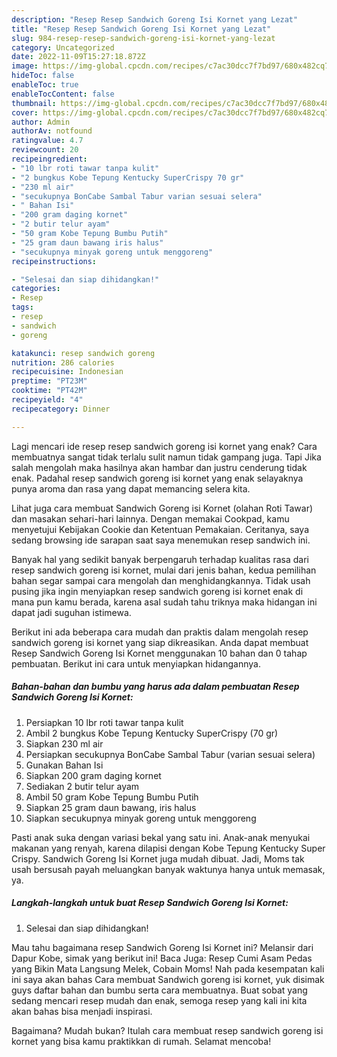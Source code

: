 ```yaml
---
description: "Resep Resep Sandwich Goreng Isi Kornet yang Lezat"
title: "Resep Resep Sandwich Goreng Isi Kornet yang Lezat"
slug: 984-resep-resep-sandwich-goreng-isi-kornet-yang-lezat
category: Uncategorized
date: 2022-11-09T15:27:18.872Z
image: https://img-global.cpcdn.com/recipes/c7ac30dcc7f7bd97/680x482cq70/resep-sandwich-goreng-isi-kornet-foto-resep-utama.jpg
hideToc: false
enableToc: true
enableTocContent: false
thumbnail: https://img-global.cpcdn.com/recipes/c7ac30dcc7f7bd97/680x482cq70/resep-sandwich-goreng-isi-kornet-foto-resep-utama.jpg
cover: https://img-global.cpcdn.com/recipes/c7ac30dcc7f7bd97/680x482cq70/resep-sandwich-goreng-isi-kornet-foto-resep-utama.jpg
author: Admin
authorAv: notfound
ratingvalue: 4.7
reviewcount: 20
recipeingredient:
- "10 lbr roti tawar tanpa kulit"
- "2 bungkus Kobe Tepung Kentucky SuperCrispy 70 gr"
- "230 ml air"
- "secukupnya BonCabe Sambal Tabur varian sesuai selera"
- " Bahan Isi"
- "200 gram daging kornet"
- "2 butir telur ayam"
- "50 gram Kobe Tepung Bumbu Putih"
- "25 gram daun bawang iris halus"
- "secukupnya minyak goreng untuk menggoreng"
recipeinstructions:

- "Selesai dan siap dihidangkan!"
categories:
- Resep
tags:
- resep
- sandwich
- goreng

katakunci: resep sandwich goreng 
nutrition: 286 calories
recipecuisine: Indonesian
preptime: "PT23M"
cooktime: "PT42M"
recipeyield: "4"
recipecategory: Dinner

---
```



Lagi mencari ide resep resep sandwich goreng isi kornet yang enak? Cara membuatnya sangat tidak terlalu sulit namun tidak gampang juga. Tapi Jika salah mengolah maka hasilnya akan hambar dan justru cenderung tidak enak. Padahal resep sandwich goreng isi kornet yang enak selayaknya punya aroma dan rasa yang dapat memancing selera kita.


Lihat juga cara membuat Sandwich Goreng isi Kornet (olahan Roti Tawar) dan masakan sehari-hari lainnya. Dengan memakai Cookpad, kamu menyetujui Kebijakan Cookie dan Ketentuan Pemakaian. Ceritanya, saya sedang browsing ide sarapan saat saya menemukan resep sandwich ini.

Banyak hal yang sedikit banyak berpengaruh terhadap kualitas rasa dari resep sandwich goreng isi kornet, mulai dari jenis bahan, kedua pemilihan bahan segar sampai cara mengolah dan menghidangkannya. Tidak usah pusing jika ingin menyiapkan resep sandwich goreng isi kornet enak di mana pun kamu berada, karena asal sudah tahu triknya maka hidangan ini dapat jadi suguhan istimewa.


Berikut ini ada beberapa cara mudah dan praktis dalam mengolah resep sandwich goreng isi kornet yang siap dikreasikan. Anda dapat membuat Resep Sandwich Goreng Isi Kornet menggunakan 10 bahan dan 0 tahap pembuatan. Berikut ini cara untuk menyiapkan hidangannya.

<!--inarticleads1-->

##### Bahan-bahan dan bumbu yang harus ada dalam pembuatan Resep Sandwich Goreng Isi Kornet:

1. Persiapkan 10 lbr roti tawar tanpa kulit
1. Ambil 2 bungkus Kobe Tepung Kentucky SuperCrispy (70 gr)
1. Siapkan 230 ml air
1. Persiapkan secukupnya BonCabe Sambal Tabur (varian sesuai selera)
1. Gunakan  Bahan Isi
1. Siapkan 200 gram daging kornet
1. Sediakan 2 butir telur ayam
1. Ambil 50 gram Kobe Tepung Bumbu Putih
1. Siapkan 25 gram daun bawang, iris halus
1. Siapkan secukupnya minyak goreng untuk menggoreng


Pasti anak suka dengan variasi bekal yang satu ini. Anak-anak menyukai makanan yang renyah, karena dilapisi dengan Kobe Tepung Kentucky Super Crispy. Sandwich Goreng Isi Kornet juga mudah dibuat. Jadi, Moms tak usah bersusah payah meluangkan banyak waktunya hanya untuk memasak, ya. 

<!--inarticleads2-->

##### Langkah-langkah untuk buat Resep Sandwich Goreng Isi Kornet:


1. Selesai dan siap dihidangkan!

Mau tahu bagaimana resep Sandwich Goreng Isi Kornet ini? Melansir dari Dapur Kobe, simak yang berikut ini! Baca Juga: Resep Cumi Asam Pedas yang Bikin Mata Langsung Melek, Cobain Moms! Nah pada kesempatan kali ini saya akan bahas Cara membuat Sandwich goreng isi kornet, yuk disimak guys daftar bahan dan bumbu serta cara membuatnya. Buat sobat yang sedang mencari resep mudah dan enak, semoga resep yang kali ini kita akan bahas bisa menjadi inspirasi. 

Bagaimana? Mudah bukan? Itulah cara membuat resep sandwich goreng isi kornet yang bisa kamu praktikkan di rumah. Selamat mencoba!
